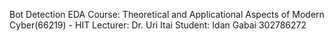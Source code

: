 Bot Detection EDA
Course: Theoretical and Applicational Aspects of Modern Cyber(66219) - HIT
Lecturer: Dr. Uri Itai
Student: Idan Gabai 302786272

